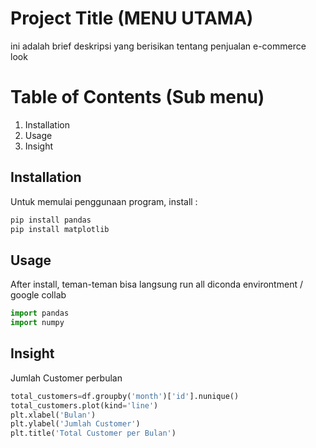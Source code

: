 # Project Title (MENU UTAMA)
ini adalah brief deskripsi yang berisikan tentang penjualan e-commerce look

# Table of Contents (Sub menu)
  1. Installation 
  2. Usage
  3. Insight
     
## Installation
Untuk memulai penggunaan program, install :
``` bash 
pip install pandas
pip install matplotlib
```
## Usage 
After install, teman-teman bisa langsung run all diconda environtment / google collab

``` python
import pandas
import numpy
```
## Insight
Jumlah Customer perbulan
``` python
total_customers=df.groupby('month')['id'].nunique()
total_customers.plot(kind='line')
plt.xlabel('Bulan')
plt.ylabel('Jumlah Customer')
plt.title('Total Customer per Bulan')
```


